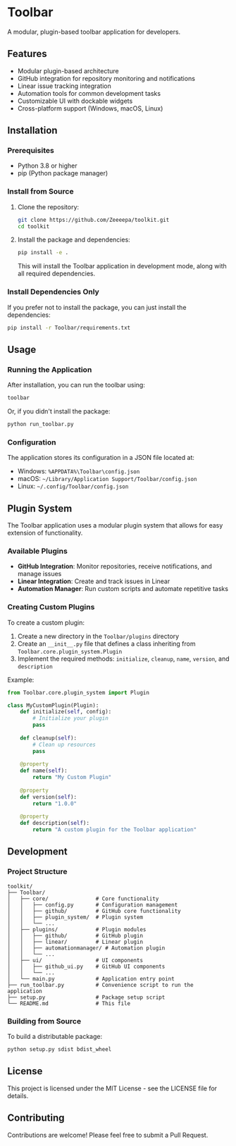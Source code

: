# Toolbar

A modular, plugin-based toolbar application for developers.

## Features

- Modular plugin-based architecture
- GitHub integration for repository monitoring and notifications
- Linear issue tracking integration
- Automation tools for common development tasks
- Customizable UI with dockable widgets
- Cross-platform support (Windows, macOS, Linux)

## Installation

### Prerequisites

- Python 3.8 or higher
- pip (Python package manager)

### Install from Source

1. Clone the repository:
   ```bash
   git clone https://github.com/Zeeeepa/toolkit.git
   cd toolkit
   ```

2. Install the package and dependencies:
   ```bash
   pip install -e .
   ```

   This will install the Toolbar application in development mode, along with all required dependencies.

### Install Dependencies Only

If you prefer not to install the package, you can just install the dependencies:

```bash
pip install -r Toolbar/requirements.txt
```

## Usage

### Running the Application

After installation, you can run the toolbar using:

```bash
toolbar
```

Or, if you didn't install the package:

```bash
python run_toolbar.py
```

### Configuration

The application stores its configuration in a JSON file located at:
- Windows: `%APPDATA%\Toolbar\config.json`
- macOS: `~/Library/Application Support/Toolbar/config.json`
- Linux: `~/.config/Toolbar/config.json`

## Plugin System

The Toolbar application uses a modular plugin system that allows for easy extension of functionality.

### Available Plugins

- **GitHub Integration**: Monitor repositories, receive notifications, and manage issues
- **Linear Integration**: Create and track issues in Linear
- **Automation Manager**: Run custom scripts and automate repetitive tasks

### Creating Custom Plugins

To create a custom plugin:

1. Create a new directory in the `Toolbar/plugins` directory
2. Create an `__init__.py` file that defines a class inheriting from `Toolbar.core.plugin_system.Plugin`
3. Implement the required methods: `initialize`, `cleanup`, `name`, `version`, and `description`

Example:

```python
from Toolbar.core.plugin_system import Plugin

class MyCustomPlugin(Plugin):
    def initialize(self, config):
        # Initialize your plugin
        pass
        
    def cleanup(self):
        # Clean up resources
        pass
        
    @property
    def name(self):
        return "My Custom Plugin"
        
    @property
    def version(self):
        return "1.0.0"
        
    @property
    def description(self):
        return "A custom plugin for the Toolbar application"
```

## Development

### Project Structure

```
toolkit/
├── Toolbar/
│   ├── core/               # Core functionality
│   │   ├── config.py       # Configuration management
│   │   ├── github/         # GitHub core functionality
│   │   ├── plugin_system/  # Plugin system
│   │   └── ...
│   ├── plugins/            # Plugin modules
│   │   ├── github/         # GitHub plugin
│   │   ├── linear/         # Linear plugin
│   │   ├── automationmanager/ # Automation plugin
│   │   └── ...
│   ├── ui/                 # UI components
│   │   ├── github_ui.py    # GitHub UI components
│   │   └── ...
│   └── main.py             # Application entry point
├── run_toolbar.py          # Convenience script to run the application
├── setup.py                # Package setup script
└── README.md               # This file
```

### Building from Source

To build a distributable package:

```bash
python setup.py sdist bdist_wheel
```

## License

This project is licensed under the MIT License - see the LICENSE file for details.

## Contributing

Contributions are welcome! Please feel free to submit a Pull Request.
